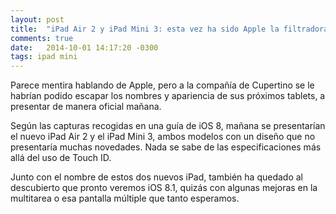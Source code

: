 ```yaml
---
layout: post
title:  "iPad Air 2 y iPad Mini 3: esta vez ha sido Apple la filtradora de sus nuevos productos"
comments: true
date:   2014-10-01 14:17:20 -0300
tags: ipad mini
---
```

Parece mentira hablando de Apple, pero a la compañía de Cupertino se le habrían podido escapar los nombres y apariencia de sus próximos tablets, a presentar de manera oficial mañana.

Según las capturas recogidas en una guía de iOS 8, mañana se presentarían el nuevo iPad Air 2 y el iPad Mini 3, ambos modelos con un diseño que no presentaría muchas novedades. Nada se sabe de las especificaciones más allá del uso de Touch ID.

Junto con el nombre de estos dos nuevos iPad, también ha quedado al descubierto que pronto veremos iOS 8.1, quizás con algunas mejoras en la multitarea o esa pantalla múltiple que tanto esperamos.
